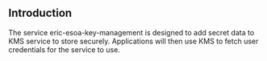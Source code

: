 ## Introduction
The service eric-esoa-key-management is designed to add secret data to KMS service to store securely.
Applications will then use KMS to fetch user credentials for the service to use.